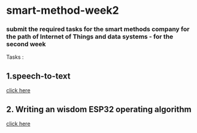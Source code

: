 # smart-method-week2
### submit the required tasks for the smart methods company for the path of Internet of Things and data systems - for the second week

Tasks :
## 1.speech-to-text 
[click here ](https://github.com/alaserimaha/speech-to-text)

## 2. Writing an wisdom ESP32 operating algorithm 
[click here ](https://github.com/alaserimaha/Getting-Started-With-ESP32)

